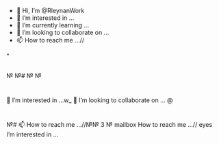 - 👋 Hi, I’m @RleynanWork
- 👀 I’m interested in ...
- 🌱 I’m currently learning ...
- 💞️ I’m looking to collaborate on ...
- 📫 How to reach me ...//

<!---
RleynanWork/RleynanWork is a ✨ special ✨ repository because its `README.md` (this file) appears on your GitHub profile.
You can click the Preview link to take a look at your changes.
--->"
##
№
№#
№
№
#
#
👀 I’m interested in ...w_
💞️ I’m looking to collaborate on ...
@
#
№#
📫 How to reach me ...//№№
3
№
mailbox How to reach me ...//
eyes I’m interested in ...
